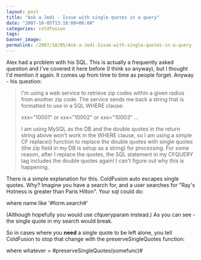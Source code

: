 ```yaml
---
layout: post
title: "Ask a Jedi - Issue with single quotes in a query"
date: "2007-10-05T13:10:00+06:00"
categories: coldfusion 
tags: 
banner_image: 
permalink: /2007/10/05/Ask-a-Jedi-Issue-with-single-quotes-in-a-query
---
```


Alex had a problem with his SQL. This is actually a frequently asked question and I've covered it here before (I think so anyway), but I thought I'd mention it again. It comes up from time to time as people forget. Anyway - his question:

<blockquote>
I'm using a web service to retrieve zip codes within a given radius from another zip code. The service sends me back a string that is formatted to use in a SQL WHERE clause:

xxx="10001" or xxx="10002" or xxx="10003" ...

I am using MySQL as the DB and the double quotes in the return string above won't work in the WHERE clause, so I am using a simple CF replace() function to replace the double quotes with single quotes (the zip field in my DB is setup as a string) for processing. For some reason, after I replace the quotes, the SQL statement in my CFQUERY tag includes the double quotes again! I can't figure out why this is happening. 
</blockquote>

There is a simple explanation for this. ColdFusion auto escapes single quotes. Why? Imagine you have a search for, and a user searches for "Ray's Hotness is greater than Paris Hilton". Your sql could do:

where name like '#form.search#'

(Although hopefully you would use cfqueryparam instead.) As you can see - the single quote in my search would break.

So in cases where you <b>need</b> a single quote to be left alone, you tell ColdFusion to stop that change with the preserveSingleQuotes function:

where whatever = #preserveSingleQuotes(somefunc)#